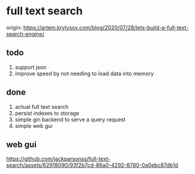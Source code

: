 # full text search
origin: https://artem.krylysov.com/blog/2020/07/28/lets-build-a-full-text-search-engine/

## todo
1. support json
2. improve speed by not needing to load data into memory


## done
1. actual full text search 
2. persist indexes to storage
3. simple gin backend to serve a query request
4. simple web gui

## web gui

https://github.com/jackparsonss/full-text-search/assets/62918090/93f2b7cd-86a0-4292-8780-0a0ebc87db1d

